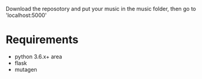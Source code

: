 Download the reposotory and put your music in the music folder, then go to 'localhost:5000'
# Requirements
- python 3.6.x+ area 
- flask
- mutagen
